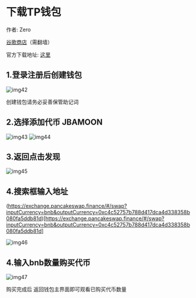# 下载TP钱包

作者: Zero

[谷歌商店](https://play.google.com/store/apps/details?id=vip.mytokenpocket)（需翻墙）

官方下载地址: [这里](https://www.tokenpocket.pro/zh/download/app)

## 1.登录注册后创建钱包

![img42](/images/WechatIMG42.jpeg)

创建钱包请务必妥善保管助记词

## 2.选择添加代币 JBAMOON

![img43](/images/WechatIMG43.jpeg)
![img44](/images/WechatIMG44.jpeg)

## 3.返回点击发现

![img45](/images/WechatIMG45.jpeg)

## 4.搜索框输入地址

(https://exchange.pancakeswap.finance/#/swap?inputCurrency=bnb&outputCurrency=0xc4c52757b788d417dca4d338358b080fa5ddb81d)[https://exchange.pancakeswap.finance/#/swap?inputCurrency=bnb&outputCurrency=0xc4c52757b788d417dca4d338358b080fa5ddb81d]

![img46](/images/WechatIMG46.jpeg)

## 4.输入bnb数量购买代币

![img47](/images/WechatIMG47.jpeg)

购买完成后 返回钱包主界面即可观看已购买代币数量